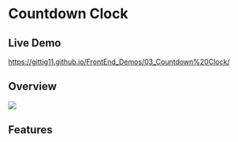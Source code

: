 # Countdown Clock

## Live Demo
https://gittig11.github.io/FrontEnd_Demos/03_Countdown%20Clock/



## Overview

<img src="https://i.loli.net/2019/03/26/5c9926cdf3c34.png">


## Features


